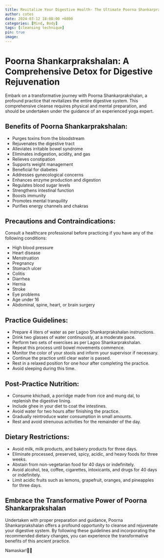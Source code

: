 ```yaml
---
title: Revitalize Your Digestive Health- The Ultimate Poorna Shankarprakshalan Detox Guide
author: cotes
date: 2024-03-12 18:08:00 +0800
categories: [Mind, Body]
tags: [cleansing technique] 
pin: true
image: 
---
```


# Poorna Shankarprakshalan: A Comprehensive Detox for Digestive Rejuvenation

Embark on a transformative journey with Poorna Shankarprakshalan, a profound practice that revitalizes the entire digestive system. This comprehensive cleanse requires physical and mental preparation, and should be undertaken under the guidance of an experienced yoga expert.

## Benefits of Poorna Shankarprakshalan:

- Purges toxins from the bloodstream
- Rejuvenates the digestive tract
- Alleviates irritable bowel syndrome
- Eliminates indigestion, acidity, and gas
- Relieves constipation
- Supports weight management
- Beneficial for diabetes
- Addresses gynecological concerns
- Enhances enzyme production and digestion
- Regulates blood sugar levels
- Strengthens intestinal function
- Boosts immunity
- Promotes mental tranquility
- Purifies energy channels and chakras

## Precautions and Contraindications:

Consult a healthcare professional before practicing if you have any of the following conditions:

- High blood pressure
- Heart disease
- Menstruation
- Pregnancy
- Stomach ulcer
- Colitis
- Diarrhea
- Hernia
- Stroke
- Eye problems
- Age under 16
- Abdominal, spine, heart, or brain surgery

## Practice Guidelines:

- Prepare 4 liters of water as per Lagoo Shankarprakshalan instructions.
- Drink two glasses of water continuously, at a moderate pace.
- Perform two sets of exercises as per Lagoo Shankarprakshalan.
- Repeat this process until bowel movements commence.
- Monitor the color of your stools and inform your supervisor if necessary.
- Continue the practice until clear water is passed.
- Rest in a relaxed position for one hour after completing the practice.
- Avoid sleeping during this time.

## Post-Practice Nutrition:

- Consume khichadi, a porridge made from rice and mung dal, to replenish the digestive lining.
- Include ghee in your diet to coat the intestines.
- Avoid water for two hours after finishing the practice.
- Gradually reintroduce water consumption in small amounts.
- Rest and avoid strenuous activities for the remainder of the day.

## Dietary Restrictions:

- Avoid milk, milk products, and bakery products for three days.
- Eliminate processed, preserved, spicy, acidic, and heavy foods for three weeks.
- Abstain from non-vegetarian food for 40 days or indefinitely.
- Avoid alcohol, tea, coffee, cigarettes, intoxicants, and drugs for 40 days or indefinitely.
- Limit acidic fruits such as lemons, grapefruit, oranges, and pineapples for three days.

## Embrace the Transformative Power of Poorna Shankarprakshalan

Undertaken with proper preparation and guidance, Poorna Shankarprakshalan offers a profound opportunity to cleanse and rejuvenate your digestive system. By following these guidelines and incorporating the recommended dietary changes, you can experience the transformative benefits of this ancient practice.

Namaskar!🙏✨